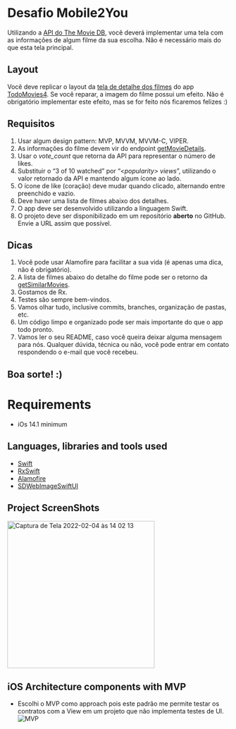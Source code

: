 
# Desafio Mobile2You

Utilizando a [API do The Movie DB](https://developers.themoviedb.org/3/getting-started/introduction), você deverá implementar uma tela com as informações de algum filme da sua escolha. Não é necessário mais do que esta tela principal.

## Layout

Você deve replicar o layout da [tela de detalhe dos filmes](https://is4-ssl.mzstatic.com/image/thumb/Purple114/v4/97/0e/e2/970ee217-13cf-1674-b016-461aca657663/pr_source.png/460x0w.png) do app [TodoMovies4](https://apps.apple.com/br/app/todomovies-4/id792499896).
Se você reparar, a imagem do filme possui um efeito. Não é obrigatório implementar este efeito, mas se for feito
nós ficaremos felizes :)

## Requisitos

1. Usar algum design pattern: MVP, MVVM, MVVM-C, VIPER.
2. As informações do filme devem vir do endpoint [getMovieDetails](https://developers.themoviedb.org/3/movies/get-movie-details).
3. Usar o *vote_count* que retorna da API para representar o número de likes.
4. Substituir o “3 of 10 watched” por “<*popularity> views*”, utilizando o valor retornado da API e
mantendo algum ícone ao lado.
5. O ícone de like (coração) deve mudar quando clicado, alternando entre preenchido e vazio.
6. Deve haver uma lista de filmes abaixo dos detalhes.
7. O app deve ser desenvolvido utilizando a linguagem Swift.
8. O projeto deve ser disponibilizado em um repositório **aberto** no GitHub. Envie a URL assim que
possível.
  
## Dicas
  
1. Você pode usar Alamofire para facilitar a sua vida (é apenas uma dica, não é obrigatório).
2. A lista de filmes abaixo do detalhe do filme pode ser o retorno da [getSimilarMovies](https://developers.themoviedb.org/3/movies/get-similar-movies).
3. Gostamos de Rx.
4. Testes são sempre bem-vindos.
5. Vamos olhar tudo, inclusive commits, branches, organização de pastas, etc.
6. Um código limpo e organizado pode ser mais importante do que o app todo pronto.
7. Vamos ler o seu README, caso você queira deixar alguma mensagem para nós.
Qualquer dúvida, técnica ou não, você pode entrar em contato respondendo o e-mail que você recebeu.
  
## Boa sorte! :)

# Requirements
-   iOs 14.1 minimum

## Languages, libraries and tools used
* [Swift](https://www.swift.org/)
* [RxSwift](https://github.com/ReactiveX/RxSwift)
* [Alamofire](https://github.com/Alamofire/Alamofire)
* [SDWebImageSwiftUI](https://github.com/SDWebImage/SDWebImageSwiftUI)


## Project ScreenShots

<img width="334" alt="Captura de Tela 2022-02-04 às 14 02 13" src="https://user-images.githubusercontent.com/91777799/152571034-b93e203c-70d2-484b-97e0-1b5223bf2e52.png">


## iOS Architecture components with MVP
- Escolhi o MVP como approach pois este padrão me permite testar os contratos com a View em um projeto que não implementa testes de UI.
![MVP](https://miro.medium.com/max/1400/1*W6m93rWE1JVZafSy5U5wDQ.png)
